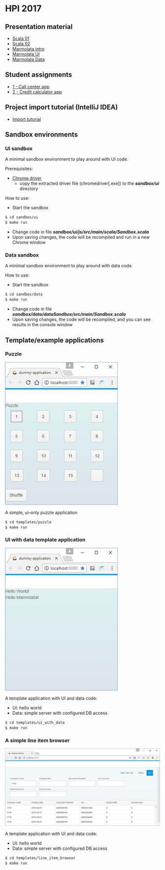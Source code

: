 
# HPI 2017

## Presentation material

- [Scala 01](https://hpiscala.github.io/2017/?md=scala_01#1)
- [Scala 02](https://hpiscala.github.io/2017/?md=scala_02#1)
- [Marmolata intro](https://hpiscala.github.io/2017/?md=marmolata_01#1)
- [Marmolata UI](https://hpiscala.github.io/2017/?md=marmolata_ui#1)
- [Marmolata Data](https://hpiscala.github.io/2017/?md=marmolata_data#1)

## Student assignments

- [1 - Call center app](assignment_01.md)
- [2 - Credit calculator app](assignment_02.md)

## Project import tutorial (IntelliJ IDEA)

- [Import tutorial](import_tutorial.md)

## Sandbox environments

### UI sandbox

A minimal sandbox environment to play around with UI code.

Prerequisites:
- [Chrome driver](https://sites.google.com/a/chromium.org/chromedriver/downloads)
  - copy the extracted driver file (chromedriver[.exe]) to the ***sandbox/ui*** directory

How to use:
- Start the sandbox

```bash
$ cd sandbox/ui
$ make run

```

- Change code in file ***sandbox/ui/js/src/main/scala/Sandbox.scala***
- Upon saving changes, the code will be recompiled and run in a new Chrome window 

### Data sandbox

A minimal sandbox environment to play around with data code.

How to use:
- Start the sandbox

```bash
$ cd sandbox/data
$ make run

```

- Change code in file ***sandbox/data/dataSandbox/src/main/Sandbox.scala***
- Upon saving changes, the code will be recompiled, and you can see results in the console window 

## Template/example applications

### Puzzle 

![Puzzle <h](./resources/puzzle.png)

A simple, ui-only puzzle application

```bash
$ cd templates/puzzle
$ make run

```

### UI with data template application

![Hello world <h](./resources/ui_with_data.png)

A template application with UI and data code:
- UI: hello world
- Data: simple server with configured DB access


```bash
$ cd templates/ui_with_data
$ make run

```


### A simple line item browser

![Line item browser <h](./resources/line_item_browser.png)

A template application with UI and data code:
- UI: hello world
- Data: simple server with configured DB access


```bash
$ cd templates/line_item_browser
$ make run

```

